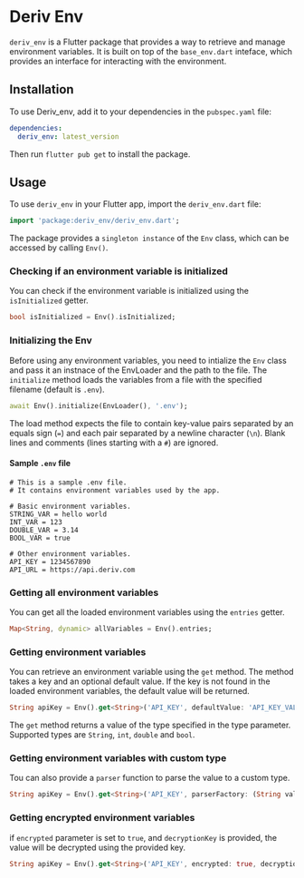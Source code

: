 # Deriv Env

`deriv_env` is a Flutter package that provides a way to retrieve and manage environment variables. It is built on top of the `base_env.dart` inteface, which provides an interface for interacting with the environment.

## Installation

To use Deriv_env, add it to your dependencies in the `pubspec.yaml` file:

```yaml
dependencies:
  deriv_env: latest_version
```

Then run `flutter pub get` to install the package.

## Usage

To use `deriv_env` in your Flutter app, import the `deriv_env.dart` file:

```dart
import 'package:deriv_env/deriv_env.dart';
```

The package provides a `singleton instance` of the `Env` class, which can be accessed by calling `Env()`.

### Checking if an environment variable is initialized

You can check if the environment variable is initialized using the `isInitialized` getter.

```dart
bool isInitialized = Env().isInitialized;
```

### Initializing the Env 

Before using any environment variables, you need to intialize the `Env` class and pass it an instnace of the EnvLoader and the path to the file. The `initialize` method loads the variables from a file with the specified filename (default is `.env`).

```dart
await Env().initialize(EnvLoader(), '.env');
```

The load method expects the file to contain key-value pairs separated by an equals sign (`=`) and each pair separated by a newline character (`\n`). Blank lines and comments (lines starting with a `#`) are ignored.

#### Sample `.env` file

```env
# This is a sample .env file.
# It contains environment variables used by the app.

# Basic environment variables.
STRING_VAR = hello world
INT_VAR = 123
DOUBLE_VAR = 3.14
BOOL_VAR = true

# Other environment variables.
API_KEY = 1234567890
API_URL = https://api.deriv.com
```

### Getting all environment variables

You can get all the loaded environment variables using the `entries` getter.

```dart
Map<String, dynamic> allVariables = Env().entries;
```

### Getting environment variables

You can retrieve an environment variable using the `get` method. The method takes a key and an optional default value. If the key is not found in the loaded environment variables, the default value will be returned.

```dart
String apiKey = Env().get<String>('API_KEY', defaultValue: 'API_KEY_VALUE');
```

The `get` method returns a value of the type specified in the type parameter. Supported types are `String`, `int`, `double` and `bool`.

### Getting environment variables with custom type

Tou can also provide a `parser` function to parse the value to a custom type.

```dart
String apiKey = Env().get<String>('API_KEY', parserFactory: (String value) => value.toUpperCase());
```

### Getting encrypted environment variables

if `encrypted` parameter is set to `true`, and `decryptionKey` is provided, the value will be decrypted using the provided key.

```dart
String apiKey = Env().get<String>('API_KEY', encrypted: true, decryptionKey: 'decryption_key');
```
